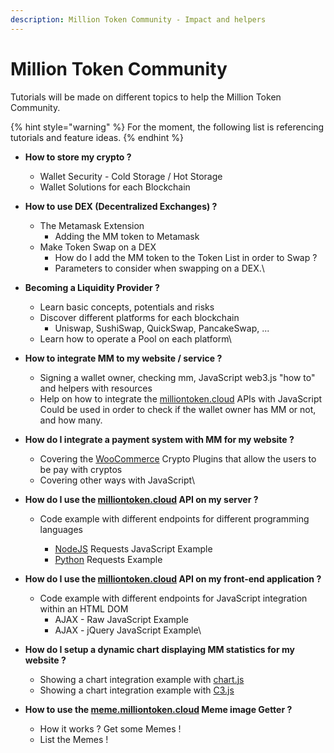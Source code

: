 ```yaml
---
description: Million Token Community - Impact and helpers
---
```


# Million Token Community

Tutorials will be made on different topics to help the Million Token Community.

{% hint style="warning" %}
For the moment, the following list is referencing tutorials and feature ideas.
{% endhint %}

*   **How to store my crypto ?**

    * Wallet Security - Cold Storage / Hot Storage
    * Wallet Solutions for each Blockchain


* **How to use DEX (Decentralized Exchanges) ?**
  * The Metamask Extension
    * Adding the MM token to Metamask
  * Make Token Swap on a DEX
    * How do I add the MM token to the Token List in order to Swap ?
    * Parameters to consider when swapping on a DEX.\

* **Becoming a Liquidity Provider ?**
  * Learn basic concepts, potentials and risks
  * Discover different platforms for each blockchain
    * Uniswap, SushiSwap, QuickSwap, PancakeSwap, ...
  * Learn how to operate a Pool on each platform\

*   **How to integrate MM to my website / service ?**

    * Signing a wallet owner, checking mm, JavaScript web3.js "how to" and helpers with resources
    * Help on how to integrate the [milliontoken.cloud](https://www.milliontoken.cloud) APIs with JavaScript \
      Could be used in order to check if the wallet owner has MM or not, and how many.


* **How do I integrate a payment system with MM for my website ?**
  * Covering the [WooCommerce](https://woocommerce.com) Crypto Plugins that allow the users to be pay with cryptos
  * Covering other ways with JavaScript\

* **How do I use the **[**milliontoken.cloud**](https://www.milliontoken.cloud)** API on my server ?**
  *   Code example with different endpoints for different programming languages

      * [NodeJS](https://nodejs.org/en) Requests JavaScript Example
      * [Python](https://www.python.org) Requests Example


* **How do I use the **[**milliontoken.cloud**](https://www.milliontoken.cloud)** API on my front-end application ?**
  * Code example with different endpoints for JavaScript integration within an HTML DOM
    * AJAX - Raw JavaScript Example
    * AJAX - jQuery JavaScript Example\

*   **How do I setup a dynamic chart displaying MM statistics for my website ?**

    * Showing a chart integration example with [chart.js](https://www.chartjs.org)
    * Showing a chart integration example with [C3.js](https://c3js.org)


* **How to use the **[**meme.milliontoken.cloud**](https://meme.milliontoken.cloud)** Meme image Getter ?**
  * How it works ? Get some Memes !
  * List the Memes !

